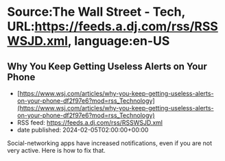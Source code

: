 # Source:The Wall Street - Tech, URL:https://feeds.a.dj.com/rss/RSSWSJD.xml, language:en-US

## Why You Keep Getting Useless Alerts on Your Phone
 - [https://www.wsj.com/articles/why-you-keep-getting-useless-alerts-on-your-phone-df2f97e6?mod=rss_Technology](https://www.wsj.com/articles/why-you-keep-getting-useless-alerts-on-your-phone-df2f97e6?mod=rss_Technology)
 - RSS feed: https://feeds.a.dj.com/rss/RSSWSJD.xml
 - date published: 2024-02-05T02:00:00+00:00

Social-networking apps have increased notifications, even if you are not very active. Here is how to fix that.

